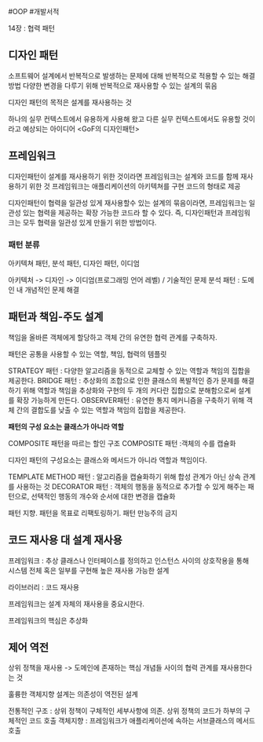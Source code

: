 #OOP #개발서적 

14장 : 협력 패턴

## 디자인 패턴
소프트웨어 설계에서 반복적으로 발생하는 문제에 대해 반복적으로 적용할 수 있는 해결 방법
다양한 변경을 다루기 위해 반복적으로 재사용할 수 있는 설계의 묶음

디자인 패턴의 목적은 설계를 재사용하는 것

하나의 실무 컨텍스트에서 유용하게 사용해 왔고 다른 실무 컨텍스트에서도 유용할 것이라고 예상되는 아이디어
<GoF의 디자인패턴>
## 프레임워크
디자인패턴이 설계를 재사용하기 위한 것이라면 프레임워크는 설계와 코드를 함께 재사용하기 위한 것
프레임워크는 애플리케이션의 아키텍쳐를 구현 코드의 형태로 제공

디자인패턴이 협력을 일관성 있게 재사용할수 있는 설계의 묶음이라면, 프레임워크는 일관성 있는 협력을 제공하는 확장 가능한 코드라 할 수 있다.
즉, 디자인패턴과 프레임워크는 모두 협력을 일관성 있게 만들기 위한 방법이다.

### 패턴 분류
아키텍쳐 패턴, 분석 패턴, 디자인 패턴, 이디엄

아키텍처 -> 디자인 -> 이디엄(프로그래밍 언어 레벨) / 기술적인 문제
분석 패턴 : 도메인 내 개념적인 문제 해결

## 패턴과 책임-주도 설계
책임을 올바른 객체에게 할당하고 객체 간의 유연한 협력 관계를 구축하자.

패턴은 공통을 사용할 수 있는 역할, 책임, 협력의 템플릿

STRATEGY 패턴 : 다양한 알고리즘을 동적으로 교체할 수 있는 역할과 책임의 집합을 제공한다.
BRIDGE 패턴 : 추상화의 조합으로 인한 클래스의 폭발적인 증가 문제를 해결하기 위해 역할과 책임을 추상화와 구현의 두 개의 커다란 집합으로 분해함으로써 설계를 확장 가능하게 만든다.
OBSERVER패턴 : 유연한 통지 메커니즘을 구축하기 위해 객체 간의 결합도를 낮출 수 있는 역할과 책임의 집합을 제공한다.

**패턴의 구성 요소는 클래스가 아니라 역할**

COMPOSITE 패턴을 따르는 할인 구조
COMPOSITE 패턴 :객체의 수를 캡슐화

디자인 패턴의 구성요소는 클래스와 메서드가 아니라 역할과 책임이다.

TEMPLATE METHOD 패턴 : 알고리즘을 캡슐화하기 위해 합성 관계가 아닌 상속 관계를 사용하는 것
DECORATOR 패턴 : 객체의 행동을 동적으로 추가할 수 있게 해주는 패턴으로, 선택적인 행동의 개수와 순서에 대한 변경을 캡슐화

패턴 지향. 패턴을 목표로 리팩토링하기. 패턴 만능주의 금지

## 코드 재사용 대 설계 재사용
프레임워크 : 추상 클래스나 인터페이스를 정의하고 인스턴스 사이의 상호작용을 통해 시스템 전체 혹은 일부를 구현해 높은 재사용 가능한 설계

라이브러리 : 코드 재사용

프레임워크는 설계 자체의 재사용을 중요시한다.

프레임워크의 핵심은 추상화

## 제어 역전
상위 정책을 재사용 -> 도메인에 존재하는 핵심 개념들 사이의 협력 관계를 재사용한다는 것

훌륭한 객체지향 설계는 의존성이 역전된 설계

전통적인 구조 : 상위 정책이 구체적인 세부사항에 의존. 상위 정책의 코드가 하부의 구체적인 코드 호출
객체지향 : 프레임워크가 애플리케이션에 속하는 서브클래스의 메서드 호출